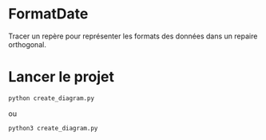 # FormatDate

Tracer un repère pour représenter les formats des données dans un repaire orthogonal.

# Lancer le projet

```bash
python create_diagram.py
```

ou

```bash
python3 create_diagram.py
```
